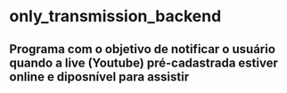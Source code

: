 # only_transmission_backend
## Programa com o objetivo de notificar o usuário quando a live (Youtube) pré-cadastrada estiver online e diposnível para assistir
